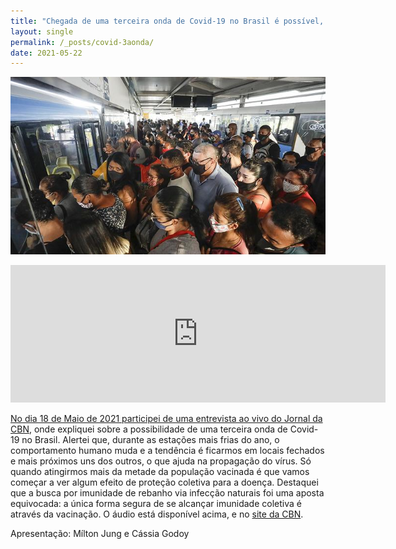 ```yaml
---
title: "Chegada de uma terceira onda de Covid-19 no Brasil é possível, alerta virologista"
layout: single
permalink: /_posts/covid-3aonda/
date: 2021-05-22
---
```


<a href="https://andersonbrito.github.io/_posts/covid-3aonda/"><img src="/assets/images/cover-3aonda.jpg" width="700">

<iframe src="https://cbn.globoradio.globo.com/Player/widget.htm?audio=3/2021/05/18/341112_20210518&url=https://cbn.globoradio.globo.com/media/audio/341112/chegada-de-uma-terceira-onda-de-covid-19-no-brasil.htm&titulo=Chegada%20de%20uma%20terceira%20onda%20de%20Covid-19%20no%20Brasil%20%C3%A9%20poss%C3%ADvel,%20alerta%20virologista&cat=Jornal%20da%20CBN%20-%20Entrevista" width="600" height="220" frameborder="0" marginwidth="0" marginheight="0" scrolling="no"></iframe>

No dia 18 de Maio de 2021 participei de uma entrevista ao vivo do [Jornal da CBN](https://cbn.globoradio.globo.com/media/audio/341112/chegada-de-uma-terceira-onda-de-covid-19-no-brasil.htm), onde expliquei sobre a possibilidade de uma terceira onda de Covid-19 no Brasil. Alertei que, durante as estações mais frias do ano, o comportamento humano muda e a tendência é ficarmos em locais fechados e mais próximos uns dos outros, o que ajuda na propagação do vírus. Só quando atingirmos mais da metade da população vacinada é que vamos começar a ver algum efeito de proteção coletiva para a doença. Destaquei que a busca por imunidade de rebanho via infecção naturais foi uma aposta equivocada: a única forma segura de se alcançar imunidade coletiva é através da vacinação. O áudio está disponível acima, e no [site da CBN](https://cbn.globoradio.globo.com/media/audio/341112/chegada-de-uma-terceira-onda-de-covid-19-no-brasil.htm).

Apresentação: Mílton Jung e Cássia Godoy

